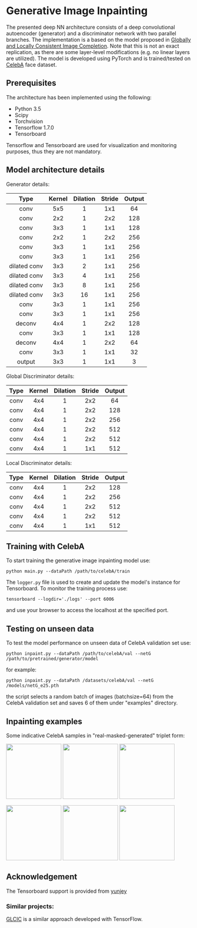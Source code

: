 # Generative Image Inpainting
The presented deep NN architecture consists of a deep convolutional autoencoder (generator) and a discriminator network with two parallel branches. The implementation is a based on the model proposed in [Globally and Locally Consistent Image Completion](http://hi.cs.waseda.ac.jp/~iizuka/projects/completion/data/completion_sig2017.pdf). Note that this is not an exact replication, as there are some layer-level modifications (e.g. no linear layers are utilized). The model is developed using PyTorch and is trained/tested on [CelebA](http://mmlab.ie.cuhk.edu.hk/projects/CelebA.html) face dataset.

## Prerequisites
The architecture has been implemented using the following:
- Python 3.5
- Scipy
- Torchvision
- Tensorflow 1.7.0
- Tensorboard

Tensorflow and Tensorboard are used for visualization and monitoring purposes, thus they are not mandatory.

## Model architecture details
Generator details:

|     Type     | Kernel | Dilation | Stride | Output |
|:------------:|:------:|:--------:|:------:|:------:|
|     conv     |  5x5   |    1     |  1x1   |   64   |
|     conv     |  2x2   |    1     |  2x2   |   128  |
|     conv     |  3x3   |    1     |  1x1   |   128  |
|     conv     |  2x2   |    1     |  2x2   |   256  |
|     conv     |  3x3   |    1     |  1x1   |   256  |
|     conv     |  3x3   |    1     |  1x1   |   256  |
| dilated conv |  3x3   |    2     |  1x1   |   256  |
| dilated conv |  3x3   |    4     |  1x1   |   256  |
| dilated conv |  3x3   |    8     |  1x1   |   256  |
| dilated conv |  3x3   |   16     |  1x1   |   256  |
|     conv     |  3x3   |    1     |  1x1   |   256  |
|     conv     |  3x3   |    1     |  1x1   |   256  |
|    deconv    |  4x4   |    1     |  2x2   |   128  |
|     conv     |  3x3   |    1     |  1x1   |   128  |
|    deconv    |  4x4   |    1     |  2x2   |   64   |
|     conv     |  3x3   |    1     |  1x1   |   32   |
|    output    |  3x3   |    1     |  1x1   |   3    |

Global Discriminator details:

|     Type     | Kernel | Dilation | Stride | Output |
|:------------:|:------:|:--------:|:------:|:------:|
|     conv     |  4x4   |    1     |  2x2   |   64   |
|     conv     |  4x4   |    1     |  2x2   |   128  |
|     conv     |  4x4   |    1     |  2x2   |   256  |
|     conv     |  4x4   |    1     |  2x2   |   512  |
|     conv     |  4x4   |    1     |  2x2   |   512  |
|     conv     |  4x4   |    1     |  1x1   |   512  |

Local Discriminator details:

|     Type     | Kernel | Dilation | Stride | Output |
|:------------:|:------:|:--------:|:------:|:------:|
|     conv     |  4x4   |    1     |  2x2   |   128  |
|     conv     |  4x4   |    1     |  2x2   |   256  |
|     conv     |  4x4   |    1     |  2x2   |   512  |
|     conv     |  4x4   |    1     |  2x2   |   512  |
|     conv     |  4x4   |    1     |  1x1   |   512  |


## Training with CelebA
To start training the generative image inpainting model use:

```
python main.py --dataPath /path/to/celebA/train
```

The ```logger.py``` file is used to create and update the model's instance for Tensorboard. To monitor the training process use:

```
tensorboard --logdir='./logs' --port 6006
```
and use your browser to access the localhost at the specified port.


## Testing on unseen data
To test the model performance on unseen data of CelebA validation set use:

```
python inpaint.py --dataPath /path/to/celebA/val --netG /path/to/pretrained/generator/model
```

for example:

```
python inpaint.py --dataPath /datasets/celebA/val --netG /models/netG_e25.pth
```

the script selects a random batch of images (batchsize=64) from the CelebA validation set and saves 6 of them under "examples" directory.

## Inpainting examples
Some indicative CelebA samples in "real-masked-generated" triplet form:

<img src="https://github.com/spthermo/generative-image-inpainting/blob/master/examples/1_1.png" width="150"> <img src="https://github.com/spthermo/generative-image-inpainting/blob/master/examples/1_2.png" width="150"> <img src="https://github.com/spthermo/generative-image-inpainting/blob/master/examples/1_3.png" width="150">

<img src="https://github.com/spthermo/generative-image-inpainting/blob/master/examples/2_1.png" width="150"> <img src="https://github.com/spthermo/generative-image-inpainting/blob/master/examples/2_2.png" width="150"> <img src="https://github.com/spthermo/generative-image-inpainting/blob/master/examples/2_3.png" width="150">


## Acknowledgement
The Tensorboard support is provided from [yunjey](https://github.com/yunjey/pytorch-tutorial/tree/master/tutorials/04-utils/tensorboard)

### Similar projects:
[GLCIC](https://github.com/tadax/glcic) is a similar approach developed with TensorFlow.
